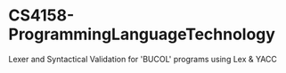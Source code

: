 # CS4158-ProgrammingLanguageTechnology

Lexer and Syntactical Validation for 'BUCOL' programs using Lex & YACC
